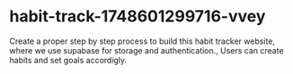 # habit-track-1748601299716-vvey
Create a proper step by step process to build this habit tracker website, where we use supabase for storage and authentication., Users can create habits and set goals accordigly.
